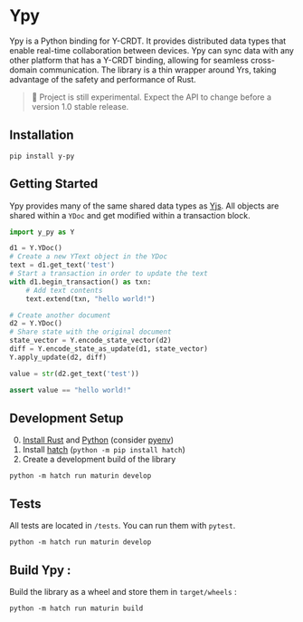 # Ypy

Ypy is a Python binding for Y-CRDT. It provides distributed data types that enable real-time collaboration between devices. Ypy can sync data with any other platform that has a Y-CRDT binding, allowing for seamless cross-domain communication. The library is a thin wrapper around Yrs, taking advantage of the safety and performance of Rust.

> 🧪 Project is still experimental. Expect the API to change before a version 1.0 stable release.

## Installation

```
pip install y-py
```

## Getting Started

Ypy provides many of the same shared data types as [Yjs](https://docs.yjs.dev/). All objects are shared within a `YDoc` and get modified within a transaction block.

```python
import y_py as Y

d1 = Y.YDoc()
# Create a new YText object in the YDoc
text = d1.get_text('test')
# Start a transaction in order to update the text
with d1.begin_transaction() as txn:
    # Add text contents
    text.extend(txn, "hello world!")

# Create another document
d2 = Y.YDoc()
# Share state with the original document
state_vector = Y.encode_state_vector(d2)
diff = Y.encode_state_as_update(d1, state_vector)
Y.apply_update(d2, diff)

value = str(d2.get_text('test'))

assert value == "hello world!"
```

## Development Setup

0. [Install Rust](https://www.rust-lang.org/tools/install) and [Python](https://www.python.org/downloads/) (consider [pyenv](https://github.com/pyenv/pyenv))
1. Install [hatch](https://hatch.pypa.io/1.2/install/) (`python -m pip install hatch`)
2. Create a development build of the library
   
```
python -m hatch run maturin develop
```

## Tests

All tests are located in `/tests`. You can run them with `pytest`.

```
python -m hatch run maturin develop
```

## Build Ypy :

Build the library as a wheel and store them in `target/wheels` :

```
python -m hatch run maturin build
```
